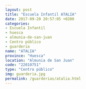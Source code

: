 ```yaml
---
layout: post
title: "Escuela Infantil ATALIA"
date: 2017-09-20 20:57:05 +0200
categories:
- Escuela Infantil
- huesca
- almunia-de-san-juan
- Centro público
- guarderia
name: "ATALIA"
province: "Huesca"
location: "Almunia de San Juan"
code: "22010751"
type: "Centro público"
img: guarderia.jpg
permalink: /guarderias/atalia.html
---
```


